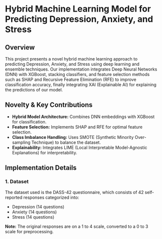 # Hybrid Machine Learning Model for Predicting Depression, Anxiety, and Stress

## Overview
This project presents a novel hybrid machine learning approach to predicting Depression, Anxiety, and Stress using deep learning and ensemble techniques. Our implementation integrates Deep Neural Networks (DNN) with XGBoost, stacking classifiers, and feature selection methods such as SHAP and Recursive Feature Elimination (RFE) to improve classification accuracy, finally integrating XAI (Explainable AI) for explaining the predictions of our model.

## Novelty & Key Contributions
- **Hybrid Model Architecture:** Combines DNN embeddings with XGBoost for classification.
- **Feature Selection:** Implements SHAP and RFE for optimal feature selection.
- **Class Imbalance Handling:** Uses SMOTE (Synthetic Minority Over-sampling Technique) to balance the dataset.
- **Explainability:** Integrates LIME (Local Interpretable Model-Agnostic Explanations) for interpretability.

## Implementation Details

### 1. Dataset
The dataset used is the DASS-42 questionnaire, which consists of 42 self-reported responses categorized into:
- Depression (14 questions)
- Anxiety (14 questions)
- Stress (14 questions)

**Note:** The original responses are on a 1 to 4 scale, converted to a 0 to 3 scale for preprocessing.


